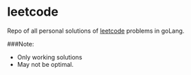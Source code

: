 # leetcode

Repo of all personal solutions of [leetcode](https://leetcode.com/) problems in goLang.

###Note:

- Only working solutions
- May not be optimal.
